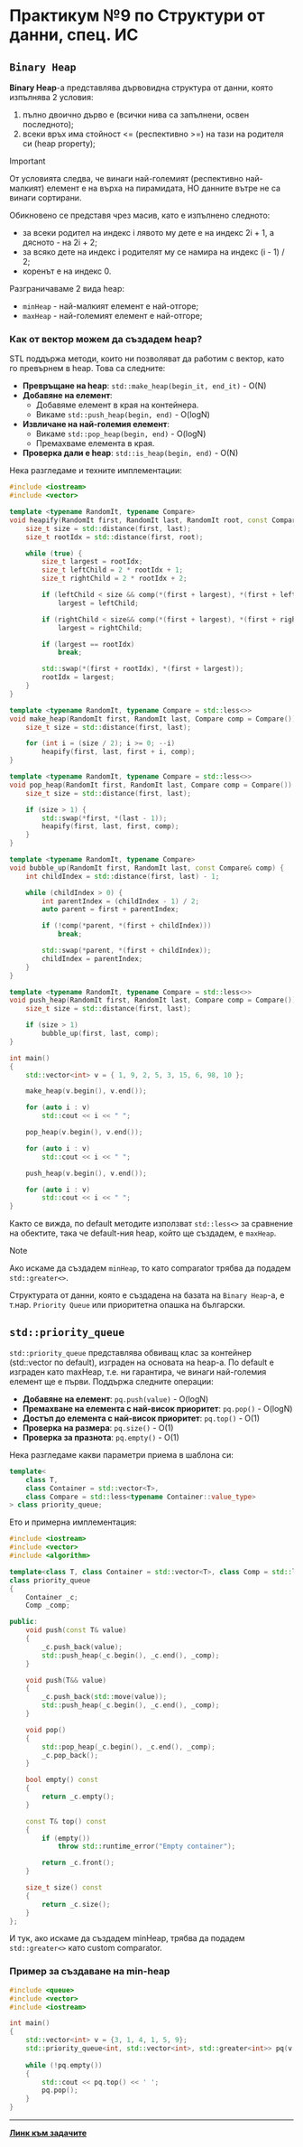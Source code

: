 # Практикум №9 по Структури от данни, спец. ИС

## `Binary Heap`
**Binary Heap**-a представлява дървовидна структура от данни, която изпълнява 2 условия:
1) пълно двоично дърво е (всички нива са запълнени, освен последното);
2) всеки връх има стойност <= (респективно >=) на тази на родителя си (heap property);

> [!IMPORTANT]
> От условията следва, че винаги най-големият (респективно най-малкият) елемент е на върха на пирамидата, НО данните вътре не са винаги сортирани.

Обикновено се представя чрез масив, като е изпълнено следното:
- за всеки родител на индекс i лявото му дете е на индекс 2i + 1, а дясното - на 2i + 2;
- за всяко дете на индекс i родителят му се намира на индекс (i - 1) / 2;
- коренът е на индекс 0.

Разграничаваме 2 вида heap:
- `minHeap` - най-малкият елемент е най-отгоре;
- `maxHeap` - най-големият елемент е най-отгоре;

### Как от вектор можем да създадем heap?
STL поддържа методи, които ни позволяват да работим с вектор, като го превърнем в heap. Това са следните:
- **Превръщане на heap**: `std::make_heap(begin_it, end_it)` - O(N)
- **Добавяне на елемент**:
  - Добавяме елемент в края на контейнера.
  - Викаме `std::push_heap(begin, end)` - O(logN)
- **Извличане на най-големия елемент**:
  - Викаме `std::pop_heap(begin, end)` - O(logN)
  - Премахваме елемента в края.
- **Проверка дали е heap**: `std::is_heap(begin, end)` - O(N)

Нека разгледаме и техните имплементации:
```c++
#include <iostream>
#include <vector>

template <typename RandomIt, typename Compare>
void heapify(RandomIt first, RandomIt last, RandomIt root, const Compare& comp) {
    size_t size = std::distance(first, last);
    size_t rootIdx = std::distance(first, root);

    while (true) {
        size_t largest = rootIdx;
        size_t leftChild = 2 * rootIdx + 1;
        size_t rightChild = 2 * rootIdx + 2;

        if (leftChild < size && comp(*(first + largest), *(first + leftChild)))
            largest = leftChild;

        if (rightChild < size&& comp(*(first + largest), *(first + rightChild)))
            largest = rightChild;

        if (largest == rootIdx)
            break;

        std::swap(*(first + rootIdx), *(first + largest));
        rootIdx = largest;
    }
}

template <typename RandomIt, typename Compare = std::less<>>
void make_heap(RandomIt first, RandomIt last, Compare comp = Compare()) {
    size_t size = std::distance(first, last);

    for (int i = (size / 2); i >= 0; --i)
        heapify(first, last, first + i, comp);
}

template <typename RandomIt, typename Compare = std::less<>>
void pop_heap(RandomIt first, RandomIt last, Compare comp = Compare()) {
    size_t size = std::distance(first, last);

    if (size > 1) {
        std::swap(*first, *(last - 1));
        heapify(first, last, first, comp);
    }
}

template <typename RandomIt, typename Compare>
void bubble_up(RandomIt first, RandomIt last, const Compare& comp) {
    int childIndex = std::distance(first, last) - 1;

    while (childIndex > 0) {
        int parentIndex = (childIndex - 1) / 2;
        auto parent = first + parentIndex;

        if (!comp(*parent, *(first + childIndex)))
            break;

        std::swap(*parent, *(first + childIndex));
        childIndex = parentIndex;
    }
}

template <typename RandomIt, typename Compare = std::less<>>
void push_heap(RandomIt first, RandomIt last, Compare comp = Compare()) {
    size_t size = std::distance(first, last);

    if (size > 1)
        bubble_up(first, last, comp);
}

int main()
{
    std::vector<int> v = { 1, 9, 2, 5, 3, 15, 6, 98, 10 };

    make_heap(v.begin(), v.end());

    for (auto i : v)
        std::cout << i << " ";

    pop_heap(v.begin(), v.end());

    for (auto i : v)
        std::cout << i << " ";

    push_heap(v.begin(), v.end());

    for (auto i : v)
        std::cout << i << " ";
}
```

Както се вижда, по default методите използват `std::less<>` за сравнение на обектите, така че default-ния heap, който ще създадем, е `maxHeap`. 

> [!NOTE]
> Ако искаме да създадем `minHeap`, то като comparator трябва да подадем `std::greater<>`.

Структурата от данни, която е създадена на базата на `Binary Heap`-a, е т.нар. `Priority Queue` или приоритетна опашка на български.

## `std::priority_queue`

`std::priority_queue` представлява обвиващ клас за контейнер (std::vector по default), изграден на основата на heap-a. По default е изграден като maxHeap, т.е.
ни гарантира, че винаги най-големия елемент ще е първи. Поддържа следните операции:
- **Добавяне на елемент**: `pq.push(value)` - O(logN)
- **Премахване на елемента с най-висок приоритет**: `pq.pop()` - O(logN)
- **Достъп до елемента с най-висок приоритет**: `pq.top()` - O(1)
- **Проверка на размера**: `pq.size()` - O(1)
- **Проверка за празнота**: `pq.empty()` - O(1)

Нека разгледаме какви параметри приема в шаблона си:
```c++
template<
    class T,
    class Container = std::vector<T>,
    class Compare = std::less<typename Container::value_type>
> class priority_queue;
```


Ето и примерна имплементация:
```c++
#include <iostream>
#include <vector>
#include <algorithm>

template<class T, class Container = std::vector<T>, class Comp = std::less<T>>
class priority_queue
{
    Container _c;
    Comp _comp;

public:
    void push(const T& value)
    {
        _c.push_back(value);
        std::push_heap(_c.begin(), _c.end(), _comp);
    }

    void push(T&& value)
    {
        _c.push_back(std::move(value));
        std::push_heap(_c.begin(), _c.end(), _comp);
    }

    void pop()
    {
        std::pop_heap(_c.begin(), _c.end(), _comp);
        _c.pop_back();
    }

    bool empty() const
    {
        return _c.empty();
    }

    const T& top() const
    {
        if (empty())
            throw std::runtime_error("Empty container");

        return _c.front();
    }

    size_t size() const
    {
        return _c.size();
    }
};
```

И тук, ако искаме да създадем minHeap, трябва да подадем `std::greater<>` като custom comparator.

### Пример за създаване на min-heap

```c++
#include <queue>
#include <vector>
#include <iostream>

int main() 
{
    std::vector<int> v = {3, 1, 4, 1, 5, 9};
    std::priority_queue<int, std::vector<int>, std::greater<int>> pq(v.begin(), v.end());
    
    while (!pq.empty()) 
    {
        std::cout << pq.top() << ' ';
        pq.pop(); 
    }
}
```

---
[**Линк към задачите**](https://leetcode.com/problem-list/aglkjy9v/)
